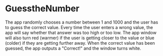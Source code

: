 # GuesstheNumber
The app randomly chooses a number between 1 and 1000 and the user has to guess the correct value. Every time the user enters a wrong value, the app will say whether that answer was too high or too low. The app window will also turn red (warmer) if the user is getting closer to the value or blue (colder) if they are getting further away. When the correct value has been guessed, the app outputs a "Correct!" and the window turns white.
